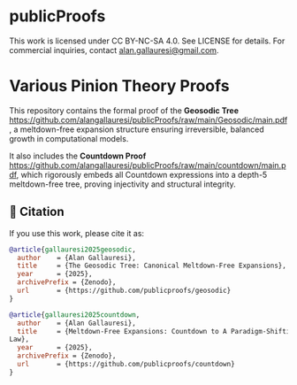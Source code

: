 # publicProofs

This work is licensed under CC BY-NC-SA 4.0. See LICENSE for details.
For commercial inquiries, contact alan.gallauresi@gmail.com.

# Various Pinion Theory Proofs

This repository contains the formal proof of the **Geosodic Tree** https://github.com/alangallauresi/publicProofs/raw/main/Geosodic/main.pdf, a meltdown-free expansion structure ensuring irreversible, balanced growth in computational models. 

It also includes the **Countdown Proof** https://github.com/alangallauresi/publicProofs/raw/main/countdown/main.pdf, which rigorously embeds all Countdown expressions into a depth-5 meltdown-free tree, proving injectivity and structural integrity.  

## 📜 Citation  
If you use this work, please cite it as:  

```bibtex
@article{gallauresi2025geosodic,
  author    = {Alan Gallauresi},
  title     = {The Geosodic Tree: Canonical Meltdown-Free Expansions},
  year      = {2025},
  archivePrefix = {Zenodo},
  url       = {https://github.com/publicproofs/geosodic}
}

@article{gallauresi2025countdown,
  author    = {Alan Gallauresi},
  title     = {Meltdown-Free Expansions: Countdown to A Paradigm-Shifting Framework for Irreversible AI, ML, and
Law},
  year      = {2025},
  archivePrefix = {Zenodo},
  url       = {https://github.com/publicproofs/countdown}
}
